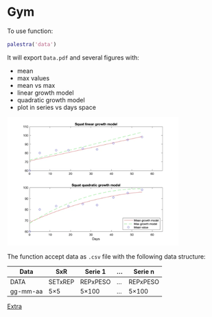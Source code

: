 # Gym

To use function:
```matlab
palestra('data')
```
It will export `Data.pdf` and several figures with:
* mean
* max values
* mean vs max
* linear growth model
* quadratic growth model
* plot in series vs days space

<img src="https://github.com/mastroalex/gym/blob/main/fig/Squat_figure7.png.webp" alt="example" style="width:400px;"/>


The function accept data as `.csv` file with the following data structure:

|Data|	SxR	|Serie 1|	…	|Serie n|
|---|---|---|---|---|
|DATA|	SETxREP|	REPxPESO|	…|	REPxPESO|
|gg-mm-aa|	5×5|	5×100|	…|	5×100|

[Extra](https://alessandromastrofini.it/2021/11/03/modello-crescita-sovraccarico-fondamentali/)
